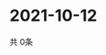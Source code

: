 # 2021-10-12
  共 0条

  <!-- BEGIN -->
  <!-- 最后更新时间Tue Oct 12 2021 12:07:44 GMT+0000 (Coordinated Universal Time) -->
  
  <!-- END -->
  
  